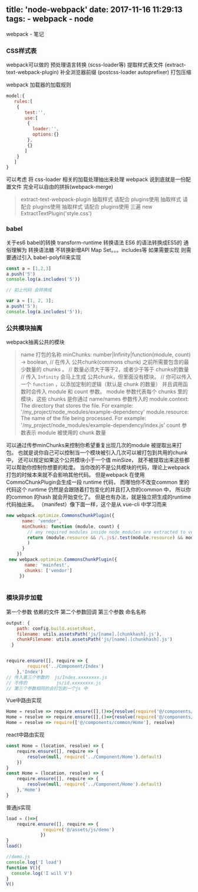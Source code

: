 title: 'node-webpack'
date: 2017-11-16 11:29:13
tags:
    - webpack
    - node
---
webpack - 笔记
<!--more-->
### CSS样式表
webpack可以做的
预处理语言转换 (scss-loader等)
提取样式表文件 (extract-text-webpack-plugin)
补全浏览器前缀 (postcss-loader autoprefixer)
打包压缩

webpack 加载器的加载规则
```javascript
model:{
   rules:[
    {
       test:'',
       use:[
        {
          loader:'',
          options:{}  
        },
        {}
       ]
    }
   ]
}
```
可以考虑 将 css-loader 相关的加载处理抽出来处理
webpack 说到底就是一份配置文件
完全可以自由的拼拆(webpack-merge)

> extract-text-webpack-plugin
抽取样式 请配合 plugins使用 
抽取样式 请配合 plugins使用 
抽取样式 请配合 plugins使用 三遍
new ExtractTextPlugin('style.css')


### babel
关于es6 babel的转换
transform-runtime 转换语法 ES6 的语法转换成ES5的
通俗理解为 转换语法糖
不转换新增API Map Set。。。includes等
如果需要实现 则需要通过引入 babel-polyfill来实现
```javascript
const a = [1,2,3]
a.push('5')
console.log(a.includes('5'))

// 如上代码 会转换成

var a = [1, 2, 3];
a.push('5');
console.log(a.includes('5'));
```
### 公共模块抽离
webpack抽离公共的模块
> name 打包的名称
  minChunks: number|Infinity|function(module, count) -> boolean,
  // 在传入  公共chunk(commons chunk) 之前所需要包含的最少数量的 chunks 。
  // 数量必须大于等于2，或者少于等于 chunks的数量
  // 传入 `Infinity` 会马上生成 公共chunk，但里面没有模块。
  // 你可以传入一个 `function` ，以添加定制的逻辑（默认是 chunk 的数量）
      并且调用函数时会传入 module 和 count 参数。
      module 参数代表每个 chunks 里的模块，这些 chunks 是你通过 name/names 参数传入的
      module.context: The directory that stores the file. For example: '/my_project/node_modules/example-dependency'
      module.resource: The name of the file being processed. For example: '/my_project/node_modules/example-dependency/index.js'
      count 参数表示 module 被使用的 chunk 数量
      
      
可以通过传参minChunks来控制你希望重复出现几次的module 被提取出来打包。
也就是说你自己可以控制当一个模块被引入几次可以被打包到共用的chunk中，
还可以规定如果这个公共模块小于一个值 minSize，
就不被提取出来这些都可以帮助你控制你想要的粒度。
当你改的不是公共模块的代码，理论上webpack 打包的时候本来就不会影响其他代码。
但是webpack 在使用 CommoChunkPlugin会生成一段 runtime 代码，
而哪怕你不改变common 里的代码这个 runtime 仍然是会跟随着打包变化的并且打入你的common 中，
所以你的common 的hash 就会开始变化了。
但是也有办法，就是独立把生成的runtime 代码抽出来。
（manifest）像下面一样，这个是从 vue-cli 中学习而来
      
      
      
```javascript
new webpack.optimize.CommonsChunkPlugin({
      name: 'vendor',
      minChunks: function (module, count) {
        // any required modules inside node_modules are extracted to vendor
        return (module.resource && /\.js$/.test(module.resource) && module.resource.indexOf(path.join(__dirname, '../node_modules')) === 0
        )
      }
    })
 new webpack.optimize.CommonsChunkPlugin({
       name: 'mainfest',
       chunks: ['vendor']
     })   
    
```


### 模块异步加载
第一个参数 依赖的文件 第二个参数回调 第三个参数 命名名称
```javascript
output: {
    path: config.build.assetsRoot,
    filename: utils.assetsPath('js/[name].[chunkhash].js'),
    chunkFilename: utils.assetsPath('js/[name].[chunkhash].js')
  }


require.ensure([], require => {
        require('../Component/Index')
    },'Index')
// 传入第三个参数的  js/Index.xxxxxxxx.js
// 不传的           js/id.xxxxxxxx.js
// 第三个参数相同的会打包到一个js 中      
```
Vue中路由实现 
```javascript
Home = resolve => require.ensure([],()=>{resolve(require('@/components/common/Home'))})
Home = resolve => require.ensure([],()=>{resolve(require('@/components/common/Home')),'Home'})
Home = resolve => require(['@/components/common/Home'], resolve)
```
react中路由实现
```javascript
const Home = (location, resolve) => {
    require.ensure([], require => {
        resolve(null, require('../Component/Home').default)
    })
}
const Home = (location, resolve) => {
    require.ensure([], require => {
        resolve(null, require('../Component/Home').default)
    },'Home')
}
```
普通js实现
```javascript
load = ()=>{
    require.ensure([], require => {
              require('@/assets/js/demo')
             })
}
load()

//demo.js         
console.log('I load')
function V(){
  console.log('I will V')
}
V()         
```






